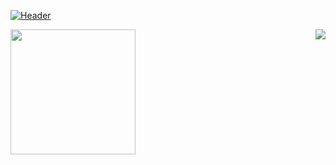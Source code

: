 [![Header](https://github.com/mikl14/mikl14/blob/main/assets/gif2.gif)](http://gachi.bounceme.net/Spec/metaMuseum/radio.html)

<div>
<img height = 200px src="https://github-readme-stats.vercel.app/api/top-langs/?username=mikl14&layout=donut&theme=radical"/>
<img align="right" src="https://github-readme-stats.vercel.app/api?username=mikl14&show_icons=true&theme=radical"/>
</div>

